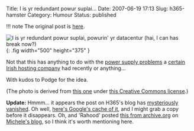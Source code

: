 Title: I is yr redundant powur suplai...
Date: 2007-06-19 17:13
Slug: h365-hamster
Category: Humour
Status: published

!!! note
    The original post is [here](https://web.archive.org/web/20080828062852/http://talideon.com/weblog/2007/06/h365-hamster.cfm).

![I is yr redundant powur suplai, powurin' yr datacentur (hai, I can has break now?)]({attach}attachments/redundant-powur-suplai.jpg){: .fig width="500" height="375" }

Not that this has anything to do with the [power supply problems](https://web.archive.org/web/20080828062852/http://hosting365status.com/2007/06/15/power-issues-15th-june-1035am/) a [certain Irish hosting company](https://web.archive.org/web/20080828062852/http://www.hosting365.com/) had recently or anything... 

With kudos to Podge for the idea.

(The photo is derived from [this one](https://web.archive.org/web/20080828062852/http://www.flickr.com/photos/cryztalvisions/453523973/) under [this Creative Commons license](https://web.archive.org/web/20080828062852/http://creativecommons.org/licenses/by-nc-sa/2.0/deed.en_GB).)

**Update:** Hmmm... it appears the post on H365's blog has [mysteriously vanished](https://web.archive.org/web/20080828062852/http://ellybabes.jaiku.com/presence/14270069). Oh well, [here's Google's cache of it](https://web.archive.org/web/20080828062852/http://209.85.129.104/search?q=cache:BUN7lRc-ecEJ:hosting365status.com/2007/06/15/power-issues-15th-june-1035am+http://hosting365status.com/2007/06/15/power-issues-15th-june-1035am/), and I might grab a copy before it disappears. Oh, and 'Rahood' posted [this from archive.org](https://web.archive.org/web/20070617142732/http://hosting365status.com/) on [Michele's blog](https://web.archive.org/web/20080828062852/http://www.mneylon.com/blog/archives/2007/10/12/revisionism-web-20-style/), so I think it's worth mentioning here.

